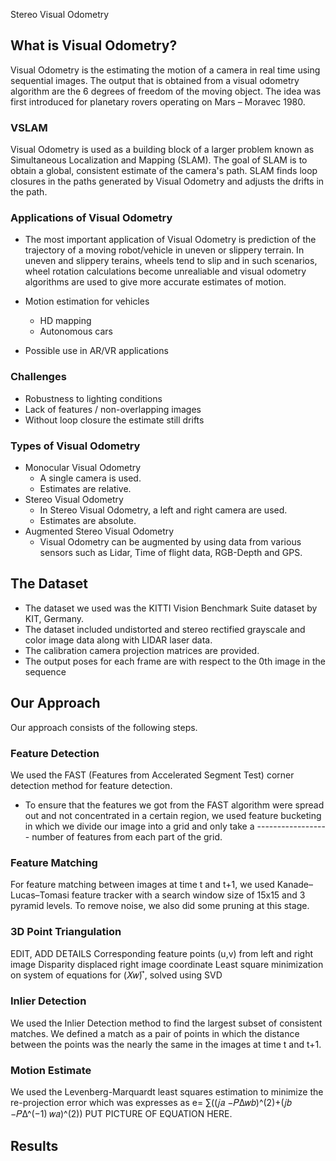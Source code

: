 Stereo Visual Odometry

## What is Visual Odometry?

Visual Odometry is the estimating the motion of a camera in real time using sequential images. The output that is obtained from a visual odometry algorithm are the 6 degrees of freedom of the moving object. The idea was first introduced for planetary rovers operating on Mars – Moravec 1980.

### VSLAM

Visual Odometry is used as a building block of a larger problem known as Simultaneous Localization and Mapping (SLAM). The goal of SLAM is to obtain a global, consistent estimate of the camera's path. SLAM finds loop closures in the paths generated by Visual Odometry and adjusts the drifts in the path.

### Applications of Visual Odometry

* The most important application of Visual Odometry is prediction of the trajectory of a moving robot/vehicle in uneven or slippery terrain. In uneven and slippery terains, wheels tend to slip and in such scenarios, wheel rotation calculations become unrealiable and visual odometry algorithms are used to give more accurate estimates of motion.

* Motion estimation for vehicles 
  * HD mapping
  * Autonomous cars

* Possible use in AR/VR applications

### Challenges 

* Robustness to lighting conditions
* Lack of features / non-overlapping images 
* Without loop closure the estimate still drifts

### Types of Visual Odometry

* Monocular Visual Odometry 
  * A single camera is used.
  * Estimates are relative.
* Stereo Visual Odometry
  * In Stereo Visual Odometry, a left and right camera are used.
  * Estimates are absolute.
* Augmented Stereo Visual Odometry
  * Visual Odometry can be augmented by using data from various sensors such as Lidar, Time of flight data, RGB-Depth and GPS.

## The Dataset

* The dataset we used was the KITTI Vision Benchmark Suite dataset by KIT, Germany. 
* The dataset included undistorted and stereo rectified grayscale and color image data along with LIDAR laser data.
* The calibration camera projection matrices are provided.
* The output poses for each frame are with respect to the 0th image in the sequence

## Our Approach

Our approach consists of the following steps.

### Feature Detection
 
We used the FAST (Features from Accelerated Segment Test) corner detection method for feature detection. 
* To ensure that the features we got from the FAST algorithm were spread out and not concentrated in a certain region, we used   feature bucketing in which we divide our image into a grid and only take a ------------------ number of features from each     part of the grid.

### Feature Matching
 
For feature matching between images at time t and t+1, we used Kanade–Lucas–Tomasi feature tracker with a search window size of 15x15 and 3 pyramid levels. To remove noise, we also did some pruning at this stage.

### 3D Point Triangulation

EDIT, ADD DETAILS
Corresponding feature points (u,v) from left and right image
Disparity displaced right image coordinate
Least square minimization on system of equations for (𝑋𝑤) ⃗, solved using SVD

### Inlier Detection

We used the Inlier Detection method to find the largest subset of consistent matches. We defined a match as a pair of points in which the distance between the points was the nearly the same in the images at time t and t+1. 

### Motion Estimate

We used the Levenberg-Marquardt least squares estimation to minimize the re-projection error which was expresses as e= ∑((𝑗𝑎 −𝑃Δ𝑤𝑏)^(2)+(𝑗𝑏 −𝑃Δ^(−1) 𝑤𝑎)^(2)) PUT PICTURE OF EQUATION HERE.

## Results

